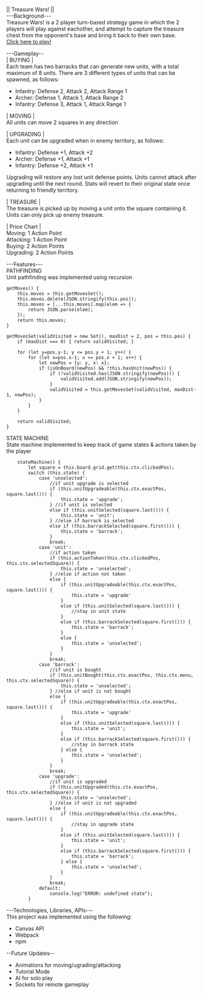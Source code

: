 || Treasure Wars! ||\
---Background---\
Treasure Wars! is a 2 player turn-based strategy game in which the 2 players will play against eachother, and attempt to capture the treasure chest from the opponent's base and bring it back to their own base.\
[Click here to play!](https://jasminekobata.github.io/Javascript-Project/)

---Gameplay--\
| BUYING |\
Each team has two barracks that can generate new units, with a total maximum of 8 units.
There are 3 different types of units that can be spawned, as follows:

- Infantry:	Defense 2, Attack 2, Attack Range 1
- Archer:	Defense 1, Attack 1, Attack Range 2
- Infantry:	Defense 3, Attack 1, Attack Range 1

| MOVING |\
All units can move 2 squares in any direction

| UPGRADING |\
Each unit can be upgraded when in enemy territory, as follows:

- Infantry:	Defense +1, Attack +2
- Archer:	Defense +1, Attack +1
- Infantry:	Defense +2, Attack +1

Upgrading will restore any lost unit defense points. Units cannot attack after upgrading until the next round. Stats will revert to their original state once returning to friendly territory.

| TREASURE |\
The treasure is picked up by moving a unit onto the square containing it. Units can only pick up enemy treasure.

| Price Chart |\
Moving:		1 Action Point\
Attacking:	1 Action Point\
Buying:		2 Action Points\
Upgrading:	2 Action Points

---Features---\
PATHFINDING\
Unit pathfinding was implemented using recursion
```
getMoves() {
    this.moves = this.getMovesSet();
    this.moves.delete(JSON.stringify(this.pos));
    this.moves = [...this.moves].map(elem => {
        return JSON.parse(elem);
    });
    return this.moves;
}

getMovesSet(validVisited = new Set(), maxDist = 2, pos = this.pos) {
    if (maxDist === 0) { return validVisited; }

    for (let y=pos.y-1; y <= pos.y + 1; y++) {
        for (let x=pos.x-1; x <= pos.x + 1; x++) {
            let newPos = {y: y, x: x};
            if (isOnBoard(newPos) && !this.hasUnit(newPos)) {
                if (!validVisited.has(JSON.stringify(newPos))) {
                    validVisited.add(JSON.stringify(newPos));
                }
                validVisited = this.getMovesSet(validVisited, maxDist-1, newPos);
            }
        }
    }

    return validVisited;
}
```

STATE MACHINE\
State machine implemented to keep track of game states & actions taken by the player
```
    stateMachine() {
        let square = this.board.grid.get(this.ctx.clickedPos);
        switch (this.state) {
            case 'unselected':
                //if unit upgrade is selected
                if (this.unitUpgradeable(this.ctx.exactPos, square.last())) {
                    this.state = 'upgrade';
                } //if unit is selected
                else if (this.unitSelected(square.last())) {
                    this.state = 'unit';
                } //else if barrack is selected
                else if (this.barrackSelected(square.first())) {
                    this.state = 'barrack';
                }
                break;
            case 'unit':
                //if action taken
                if (this.actionTaken(this.ctx.clickedPos, this.ctx.selectedSquare)) {
                    this.state = 'unselected';
                } //else if action not taken
                else {
                    if (this.unitUpgradeable(this.ctx.exactPos, square.last())) {
                        this.state = 'upgrade'
                    }
                    else if (this.unitSelected(square.last())) {
                    	//stay in unit state
                    }
                    else if (this.barrackSelected(square.first())) {
                        this.state = 'barrack';
                    }
                    else {
                        this.state = 'unselected';
                    }
                }
                break;
            case 'barrack':
                //if unit is bought
                if (this.unitBought(this.ctx.exactPos, this.ctx.menu, this.ctx.selectedSquare)) {
                    this.state = 'unselected';
                } //else if unit is not bought
                else {
                    if (this.unitUpgradeable(this.ctx.exactPos, square.last())) {
                        this.state = 'upgrade'
                    }
                    else if (this.unitSelected(square.last())) {
                        this.state = 'unit';
                    }
                    else if (this.barrackSelected(square.first())) {
                        //stay in barrack state
                    } else {
                        this.state = 'unselected';
                    }
                }
                break;
            case 'upgrade':
                //if unit is upgraded
                if (this.unitUpgraded(this.ctx.exactPos, this.ctx.selectedSquare)) {
                    this.state = 'unselected';
                } //else if unit is not upgraded
                else {
                    if (this.unitUpgradeable(this.ctx.exactPos, square.last())) {
                    	//stay in upgrade state
                    }
                    else if (this.unitSelected(square.last())) {
                        this.state = 'unit';
                    }
                    else if (this.barrackSelected(square.first())) {
                        this.state = 'barrack';
                    } else {
                        this.state = 'unselected';
                    }
                }
                break;
            default:
                console.log("ERROR: undefined state");
        }
```


---Technologies, Libraries, APIs---\
This project was implemented using the following:

- Canvas API
- Webpack
- npm

--Future Updates--
- Animations for moving/ugrading/attacking
- Tutorial Mode
- AI for solo play
- Sockets for remote gameplay
